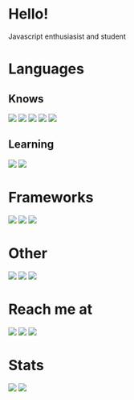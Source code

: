 # Hello!

Javascript enthusiasist and student
# Languages
## Knows
[![](https://img.shields.io/badge/node.js%20-%2343853D.svg?&style=for-the-badge&logo=node.js&logoColor=white)](https://nodejs.org)
[![](https://img.shields.io/badge/javascript%20-%23323330.svg?&style=for-the-badge&logo=javascript&logoColor=%23F7DF1E)](https://www.javascript.com/)
[![](https://img.shields.io/badge/html5%20-%23E34F26.svg?style=for-the-badge&logo=html5&logoColor=white)](https://www.w3schools.com)
[![](https://img.shields.io/badge/css3%20-%231572B6.svg?style=for-the-badge&logo=css3&logoColor=white)](https://www.w3schools.com)
[![](https://img.shields.io/badge/MongoDB-%234ea94b.svg?&style=for-the-badge&logo=mongodb&logoColor=white)](https://www.mongodb.org)

## Learning
[![](https://img.shields.io/badge/rust-%23000000.svg?&style=for-the-badge&logo=rust&logoColor=white)](https://rust-lang.org)
[![](https://img.shields.io/badge/python%20-%2314354C.svg?&style=for-the-badge&logo=python&logoColor=white)](https://python.org)

# Frameworks
[![](https://img.shields.io/badge/express.js%20-%23404d59.svg?&style=for-the-badge)](https://expressjs.com/)
[![](https://img.shields.io/badge/react%20-%2320232a.svg?&style=for-the-badge&logo=react&logoColor=%2361DAFB)](https://reactjs.org/)
[![](https://img.shields.io/badge/jquery%20-%230769AD.svg?&style=for-the-badge&logo=jquery&logoColor=white)](https://jquery.com/)

# Other
[![](https://img.shields.io/badge/blender%20-%23F5792A.svg?&style=for-the-badge&logo=blender&logoColor=white)](https://blender.org)
[![](https://img.shields.io/badge/discord%2Ejs-%232B61B3?style=for-the-badge)](https://discord.js.org)
[![](https://img.shields.io/badge/three%2Ejs-%23292E36?style=for-the-badge&logo=three%2Ejs&logoColor=white)](https://threejs.org)

# Reach me at
[![](https://img.shields.io/badge/twitter-%231DA1F2?style=for-the-badge&logo=twitter&logoColor=white)](https://twitter.com/jytesh_1)
[![](https://img.shields.io/badge/Reddit%20-%23FF4500.svg?&style=for-the-badge&logo=Reddit&logoColor=white)](https://reddit.com/u/jytesh)
[![](https://img.shields.io/badge/-Stack%20overflow-FE7A16?style=for-the-badge&logo=stack-overflow&logoColor=white)](https://stackoverflow.com/users/12231980/jytesh)

# Stats
	
  <img src="https://github-readme-stats.vercel.app/api?username=Jytesh&include_all_commits=true&show_icons=true&hide_border=true&hide_title=true&count_private=true&theme=radical" />
  <img src="https://github-readme-stats.vercel.app/api/top-langs/?username=Jytesh&theme=radical&exclude_repo=PUBobot-ki&hide_border=true" />
